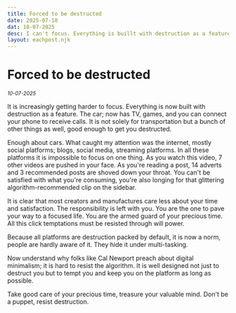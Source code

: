 ```yaml
---
title: Forced to be destructed
date: 2025-07-10
dat: 10-07-2025
desc: I can't focus. Everything is buillt with destruction as a feature.
layout: eachpost.njk
---
```


# Forced to be destructed

<sup>_10-07-2025_<sup>

It is increasingly getting harder to focus. Everything is now built with destruction as a feature. The car; now has TV, games, and you can connect your phone to receive calls. It is not solely for transportation but a bunch of other things as well, good enough to get you destructed.

Enough about cars. What caught my attention was the internet, mostly social platforms; blogs, social media, streaming platforms. In all these platforms it is impossible to focus on one thing. As you watch this video, 7 other videos are  pushed in your face. As you're reading a post, 14 adverts and 3 recommended posts are shoved down your throat. You can't be satisfied with what you're consuming, you're also longing for that glittering algorithm-recommended clip on the sidebar.

It is clear that  most creators and manufactures care less about your time and satisfaction. The responsibility is left with you. You are the one to pave your way to a focused life. You are the armed guard of your precious time. All this click temptations must be resisted through will power.

Because all platforms are destruction packed by default, it is now a norm, people are hardly aware of it. They hide it under multi-tasking.

Now understand why folks like Cal Newport preach about digital minimalism; it is hard to resist the algorithm. It is well designed not just to destruct you but to tempt you and keep you on the platform as long as possible.

Take good care of your precious time, treasure your valuable mind. Don't be a puppet, resist destruction.


